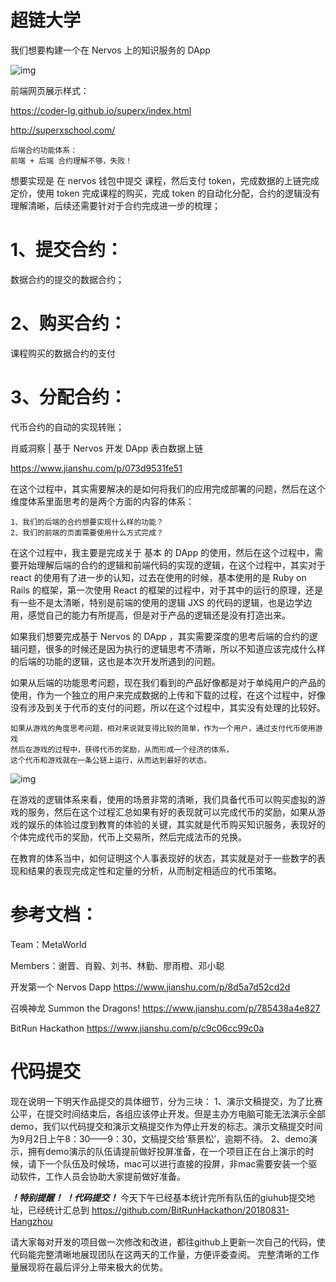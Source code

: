 # 超链大学

我们想要构建一个在 Nervos 上的知识服务的 DApp

![img](https://ws3.sinaimg.cn/large/006tNbRwgy1futz4lcxijj31eo0hgnpd.jpg)


前端网页展示样式：

https://coder-lg.github.io/superx/index.html

http://superxschool.com/

```
后端合约功能体系：
前端 + 后端 合约理解不够，失败！
```

想要实现是 在 nervos 钱包中提交 课程，然后支付 token，完成数据的上链完成定价，使用 token 完成课程的购买，完成 token 的自动化分配，合约的逻辑没有理解清晰，后续还需要针对于合约完成进一步的梳理；

# 1、提交合约：
数据合约的提交的数据合约；
# 2、购买合约：
课程购买的数据合约的支付
# 3、分配合约：
代币合约的自动的实现转账；



肖威洞察 | 基于 Nervos 开发 DApp 表白数据上链

https://www.jianshu.com/p/073d9531fe51


在这个过程中，其实需要解决的是如何将我们的应用完成部署的问题，然后在这个维度体系里面思考的是两个方面的内容的体系：

```
1、我们的后端的合约想要实现什么样的功能？
2、我们的前端的页面需要使用什么方式完成？
```

在这个过程中，我主要是完成关于 基本 的 DApp 的使用，然后在这个过程中，需要开始理解后端的合约的逻辑和前端代码的实现的逻辑，在这个过程中，其实对于 react 的使用有了进一步的认知，过去在使用的时候，基本使用的是 Ruby on Rails 的框架，第一次使用 React 的框架的过程中，对于其中的运行的原理，还是有一些不是太清晰，特别是前端的使用的逻辑 JXS 的代码的逻辑，也是边学边用，感觉自己的能力有所提高，但是对于产品的逻辑还是没有打造出来。

如果我们想要完成基于 Nervos 的 DApp ，其实需要深度的思考后端的合约的逻辑问题，很多的时候还是因为执行的逻辑思考不清晰，所以不知道应该完成什么样的后端的功能的逻辑，这也是本次开发所遇到的问题。

如果从后端的功能思考问题，现在我们看到的产品好像都是对于单纯用户的产品的使用，作为一个独立的用户来完成数据的上传和下载的过程，在这个过程中，好像没有涉及到关于代币的支付的问题，所以在这个过程中，其实没有处理的比较好。
```
如果从游戏的角度思考问题，相对来说就变得比较的简单，作为一个用户，通过支付代币使用游戏
然后在游戏的过程中，获得代币的奖励，从而形成一个经济的体系，
这个代币和游戏就在一条公链上运行，从而达到最好的状态。
```

![img](https://ws4.sinaimg.cn/large/006tNbRwgy1futzxy0asuj30vs0j6dgz.jpg)

在游戏的逻辑体系来看，使用的场景非常的清晰，我们具备代币可以购买虚拟的游戏的服务，然后在这个过程汇总如果有好的表现就可以完成代币的奖励，如果从游戏的娱乐的体验过度到教育的体验的关键，其实就是代币购买知识服务，表现好的个体完成代币的奖励，代币上交易所，然后完成法币的兑换。

在教育的体系当中，如何证明这个人事表现好的状态，其实就是对于一些数字的表现和结果的表现完成定性和定量的分析，从而制定相适应的代币策略。

# 参考文档：

Team：MetaWorld

Members：谢晋、肖毅、刘书、林勤、廖雨橙、邓小聪

开发第一个 Nervos Dapp
https://www.jianshu.com/p/8d5a7d52cd2d

召唤神龙 Summon the Dragons!
https://www.jianshu.com/p/785438a4e827

BitRun Hackathon
https://www.jianshu.com/p/c9c06cc99c0a

# 代码提交

现在说明一下明天作品提交的具体细节，分为三块：
1、演示文稿提交，为了比赛公平，在提交时间结束后，各组应该停止开发。但是主办方电脑可能无法演示全部demo，我们以代码提交和演示文稿提交作为停止开发的标志。演示文稿提交时间为9月2日上午8：30——9：30，文稿提交给‘蔡景松’，逾期不待。
2、demo演示，拥有demo演示的队伍请提前做好投屏准备，在一个项目正在台上演示的时候，请下一个队伍及时候场，mac可以进行直接的投屏，非mac需要安装一个驱动软件，工作人员会协助大家提前做好准备。

***！特别提醒！***
***！代码提交！***
今天下午已经基本统计完所有队伍的giuhub提交地址，已经统计汇总到
https://github.com/BitRunHackathon/20180831-Hangzhou

请大家每对开发的项目做一次修改和改进，都往github上更新一次自己的代码，使代码能完整清晰地展现团队在这两天的工作量，方便评委查阅。
完整清晰的工作量展现将在最后评分上带来极大的优势。
